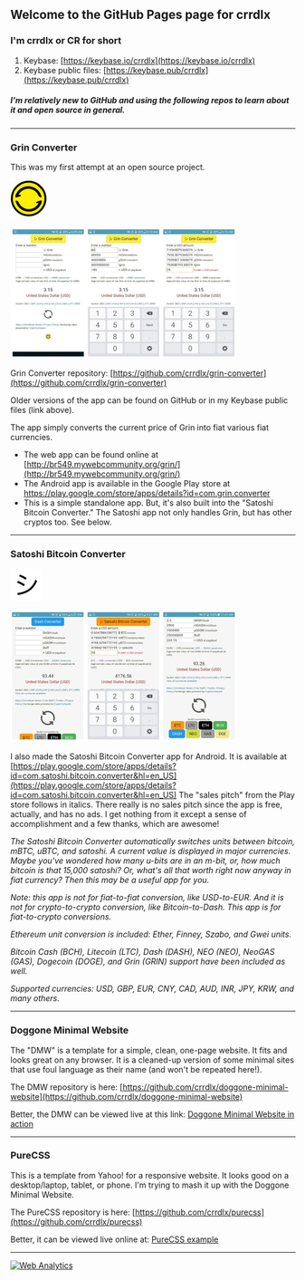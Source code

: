 ## Welcome to the GitHub Pages page for crrdlx

### I'm crrdlx or CR for short
1. Keybase: [https://keybase.io/crrdlx](https://keybase.io/crrdlx)
2. Keybase public files: [https://keybase.pub/crrdlx](https://keybase.pub/crrdlx)

##### *I'm relatively new to GitHub and using the following repos to learn about it and open source in general.*
----
### Grin Converter

This was my first attempt at an open source project.

![Grin Converter Logo](https://raw.githubusercontent.com/crrdlx/crrdlx.github.io/master/images/grin-converter.png)

![Grin Converter Logo](https://raw.githubusercontent.com/crrdlx/crrdlx.github.io/master/images/grin_app.jpg)

Grin Converter repository: [https://github.com/crrdlx/grin-converter](https://github.com/crrdlx/grin-converter)

Older versions of the app can be found on GitHub or in my Keybase public files (link above).

The app simply converts the current price of Grin into fiat various fiat currencies.
* The web app can be found online at [http://br549.mywebcommunity.org/grin/](http://br549.mywebcommunity.org/grin/)
* The Android app is available in the Google Play store at <a href="https://play.google.com/store/apps/details?id=com.grin.converter">https://play.google.com/store/apps/details?id=com.grin.converter</a> 
* This is a simple standalone app. But, it's also built into the "Satoshi Bitcoin Converter." The Satoshi app not only handles Grin, but has other cryptos too. See below.

----
### Satoshi Bitcoin Converter

![shi image](https://raw.githubusercontent.com/crrdlx/crrdlx.github.io/master/images/shi.png)

![Grin Converter Logo](https://raw.githubusercontent.com/crrdlx/crrdlx.github.io/master/images/satoshi_app.jpg)

I also made the Satoshi Bitcoin Converter app for Android. It is available at [https://play.google.com/store/apps/details?id=com.satoshi.bitcoin.converter&hl=en_US](https://play.google.com/store/apps/details?id=com.satoshi.bitcoin.converter&hl=en_US) The "sales pitch" from the Play store follows in italics. There really is no sales pitch since the app is free, actually, and has no ads. I get nothing from it except a sense of accomplishment and a few thanks, which are awesome!

*The Satoshi Bitcoin Converter automatically switches units between bitcoin, mBTC, uBTC, and satoshi. A current value is displayed in major currencies. Maybe you've wondered how many u-bits are in an m-bit, or, how much bitcoin is that 15,000 satoshi? Or, what's all that worth right now anyway in fiat currency? Then this may be a useful app for you.*

*Note: this app is not for fiat-to-fiat conversion, like USD-to-EUR. And it is not for crypto-to-crypto conversion, like Bitcoin-to-Dash. This app is for fiat-to-crypto conversions.*

*Ethereum unit conversion is included: Ether, Finney, Szabo, and Gwei units.*

*Bitcoin Cash (BCH), Litecoin (LTC), Dash (DASH), NEO (NEO), NeoGAS (GAS), Dogecoin (DOGE), and Grin (GRIN) support have been included as well.*

*Supported currencies: USD, GBP, EUR, CNY, CAD, AUD, INR, JPY, KRW, and many others.*

----
### Doggone Minimal Website

The "DMW" is a template for a simple, clean, one-page website. It fits and looks great on any browser. It is a cleaned-up version of some minimal sites that use foul language as their name (and won't be repeated here!).

The DMW repository is here: [https://github.com/crrdlx/doggone-minimal-website](https://github.com/crrdlx/doggone-minimal-website)

Better, the DMW can be viewed live at this link: [Doggone Minimal Website in action](https://crrdlx.github.io/pages/dmw.html)

----
### PureCSS
This is a template from Yahoo! for a responsive website. It looks good on a desktop/laptop, tablet, or phone. I'm trying to mash it up with the Doggone Minimal Website.

The PureCSS repository is here: [https://github.com/crrdlx/purecss](https://github.com/crrdlx/purecss)

Better, it can be viewed live online at: [PureCSS example](http://br549.mywebcommunity.org/pure/)

----
<!-- Default Statcounter code for crrdlx.github.io
https://crrdlx.github.io/ -->
<script type="text/javascript">
var sc_project=12155963; 
var sc_invisible=1; 
var sc_security="a6daac1f"; 
</script>
<script type="text/javascript"
src="https://www.statcounter.com/counter/counter.js"
async></script>
<noscript><div class="statcounter"><a title="Web Analytics"
href="https://statcounter.com/" target="_blank"><img
class="statcounter"
src="https://c.statcounter.com/12155963/0/a6daac1f/1/"
alt="Web Analytics"></a></div></noscript>
<!-- End of Statcounter Code -->
